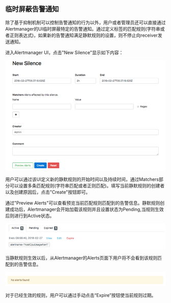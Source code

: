 ## 临时屏蔽告警通知

除了基于抑制机制可以控制告警通知的行为以外，用户或者管理员还可以直接通过Alertmanager的UI临时屏蔽特定的告警通知。通过定义标签的匹配规则(字符串或者正则表达式)，如果新的告警通知满足静默规则的设置，则不停止向receiver发送通知。

进入Alertmanager UI，点击"New Silence"显示如下内容：

![创建静默规则](./static/alertmanager-new-slicense.png)

用户可以通过该UI定义新的静默规则的开始时间以及持续时间，通过Matchers部分可以设置多条匹配规则(字符串匹配或者正则匹配)。填写当前静默规则的创建者以及创建原因后，点击"Create"按钮即可。

通过"Preview Alerts"可以查看预览当前匹配规则匹配到的告警信息。静默规则创建成功后，Alertmanager会开始加载该规则并且设置状态为Pending,当规则生效后则进行到Active状态。

![活动的静默规则](./static/alertmanager-active-silences.png)

当静默规则生效以后，从Alertmanager的Alerts页面下用户将不会看到该规则匹配到的告警信息。

![告警信息](./static/alertmanager-slicense-alerts-result.png)

对于已经生效的规则，用户可以通过手动点击“Expire”按钮使当前规则过期。